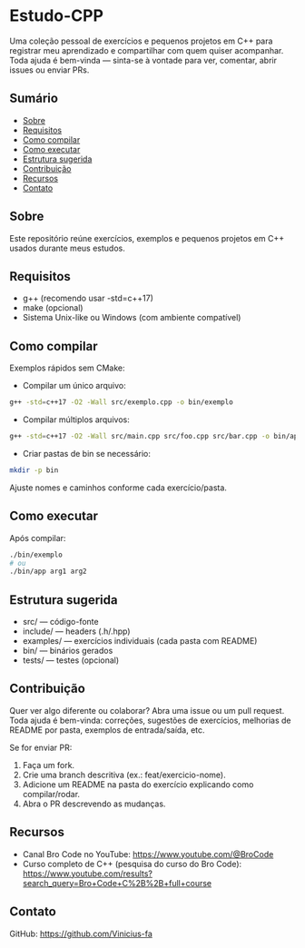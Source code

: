 # Estudo-CPP

Uma coleção pessoal de exercícios e pequenos projetos em C++ para registrar meu aprendizado e compartilhar com quem quiser acompanhar. Toda ajuda é bem-vinda — sinta-se à vontade para ver, comentar, abrir issues ou enviar PRs.

## Sumário
- [Sobre](#sobre)
- [Requisitos](#requisitos)
- [Como compilar](#como-compilar)
- [Como executar](#como-executar)
- [Estrutura sugerida](#estrutura-sugerida)
- [Contribuição](#contribuição)
- [Recursos](#recursos)
- [Contato](#contato)

## Sobre
Este repositório reúne exercícios, exemplos e pequenos projetos em C++ usados durante meus estudos.

## Requisitos
- g++ (recomendo usar -std=c++17)
- make (opcional)
- Sistema Unix-like ou Windows (com ambiente compatível)

## Como compilar
Exemplos rápidos sem CMake:

- Compilar um único arquivo:
```bash
g++ -std=c++17 -O2 -Wall src/exemplo.cpp -o bin/exemplo
```

- Compilar múltiplos arquivos:
```bash
g++ -std=c++17 -O2 -Wall src/main.cpp src/foo.cpp src/bar.cpp -o bin/app
```

- Criar pastas de bin se necessário:
```bash
mkdir -p bin
```

Ajuste nomes e caminhos conforme cada exercício/pasta.

## Como executar
Após compilar:
```bash
./bin/exemplo
# ou
./bin/app arg1 arg2
```

## Estrutura sugerida
- src/ — código-fonte
- include/ — headers (.h/.hpp)
- examples/ — exercícios individuais (cada pasta com README)
- bin/ — binários gerados
- tests/ — testes (opcional)

## Contribuição
Quer ver algo diferente ou colaborar? Abra uma issue ou um pull request. Toda ajuda é bem-vinda: correções, sugestões de exercícios, melhorias de README por pasta, exemplos de entrada/saída, etc.

Se for enviar PR:
1. Faça um fork.
2. Crie uma branch descritiva (ex.: feat/exercicio-nome).
3. Adicione um README na pasta do exercício explicando como compilar/rodar.
4. Abra o PR descrevendo as mudanças.

## Recursos
- Canal Bro Code no YouTube: https://www.youtube.com/@BroCode  
- Curso completo de C++ (pesquisa do curso do Bro Code): https://www.youtube.com/results?search_query=Bro+Code+C%2B%2B+full+course

## Contato
GitHub: https://github.com/Vinicius-fa
